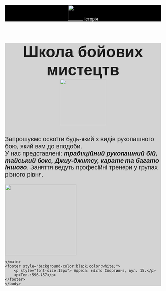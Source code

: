 <html>
    <title>Школа бойових мистецтв</title>
    <body style="font-family:sans-serif">
    <header style="background-color:black">
        <img src="https://learn.logikaschool.com/uploads/2020/10/boxing-1293088_640_0_1602494675.png" height="50px"/>
        <a href="https://uk.wikipedia.org/wiki/%D0%91%D0%BE%D0%B9%D0%BE%D0%B2%D1%96_%D0%BC%D0%B8%D1%81%D1%82%D0%B5%D1%86%D1%82%D0%B2%D0%B0" style="color:white">Історія</a>
    </header>
    <main style="background-color:lightgray">
        <h1 style="font-size:50px; background-color:lightgray; text-align:center">Школа бойових мистецтв<br/>
        <img src="https://learn.logikaschool.com/uploads/2020/10/thai-boxing-297023_1280_0_1602496230.png/" height="150"/></h1>
        <p style="font-size:20px">Запрошуємо освоїти будь-який з видів рукопашного бою, який вам до вподоби. <br/>У нас представлені: <b><i>традиційний рукопашний бій, тайський бокс, Джиу-джитсу, карате та багато іншого</i></b>. Заняття ведуть професійні тренери у групах різного рівня.</p>
        <img src="[https://legendasport.com.ua/wp-content/uploads/2022/05/IMG_0658-1024x683.jp](https://legendasport.com.ua/wp-content/uploads/2022/05/IMG_0658-1024x683.jpg" height=230px";/>
        
    </main>
    <footer style="background-color:black;color:white;">
        <p style="font-size:15px"> Адреса: місто Спортивне, вул. 15.</p>
        <p>Тел.:596-457</p>
    </footer>
    </body>
</html>
